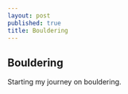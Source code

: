 ```yaml
---
layout: post
published: true
title: Bouldering
---
```

## Bouldering

Starting my journey on bouldering.
